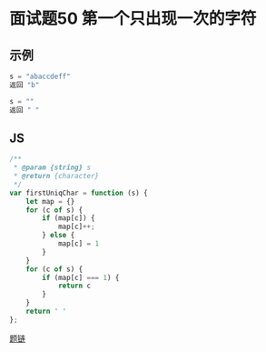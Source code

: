 # 面试题50 第一个只出现一次的字符
## 示例
```js
s = "abaccdeff"
返回 "b"

s = "" 
返回 " "
```

## JS
```js
/**
 * @param {string} s
 * @return {character}
 */
var firstUniqChar = function (s) {
    let map = {}
    for (c of s) {
        if (map[c]) {
            map[c]++;
        } else {
            map[c] = 1
        }
    }
    for (c of s) {
        if (map[c] === 1) {
            return c
        }
    }
    return ' '
};
```

[题链](https://leetcode-cn.com/problems/di-yi-ge-zhi-chu-xian-yi-ci-de-zi-fu-lcof/)